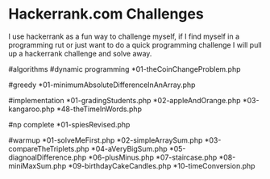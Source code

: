 # Hackerrank.com Challenges
I use hackerrank as a fun way to challenge myself, if I find myself in a programming rut or just want to do a quick programming challenge I will pull up a hackerrank challenge and solve away.

#algorithms
#dynamic programming
*01-theCoinChangeProblem.php

#greedy
*01-minimumAbsoluteDifferenceInAnArray.php

#implementation
*01-gradingStudents.php
*02-appleAndOrange.php
*03-kangaroo.php
*48-theTimeInWords.php

#np complete
*01-spiesRevised.php

#warmup
*01-solveMeFirst.php
*02-simpleArraySum.php
*03-compareTheTriplets.php
*04-aVeryBigSum.php
*05-diagnoalDifference.php
*06-plusMinus.php
*07-staircase.php
*08-miniMaxSum.php
*09-birthdayCakeCandles.php
*10-timeConversion.php

